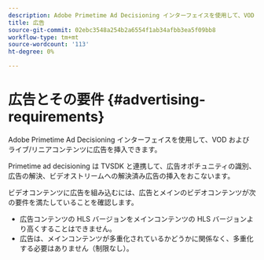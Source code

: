 ```yaml
---
description: Adobe Primetime Ad Decisioning インターフェイスを使用して、VOD およびライブ/リニアコンテンツに広告を挿入できます。
title: 広告
source-git-commit: 02ebc3548a254b2a6554f1ab34afbb3ea5f09bb8
workflow-type: tm+mt
source-wordcount: '113'
ht-degree: 0%

---
```


# 広告とその要件 {#advertising-requirements}

Adobe Primetime Ad Decisioning インターフェイスを使用して、VOD およびライブ/リニアコンテンツに広告を挿入できます。

Primetime ad decisioning は TVSDK と連携して、広告オポチュニティの識別、広告の解決、ビデオストリームへの解決済み広告の挿入をおこないます。

ビデオコンテンツに広告を組み込むには、広告とメインのビデオコンテンツが次の要件を満たしていることを確認します。

* 広告コンテンツの HLS バージョンをメインコンテンツの HLS バージョンより高くすることはできません。
* 広告は、メインコンテンツが多重化されているかどうかに関係なく、多重化する必要はありません（制限なし）。
